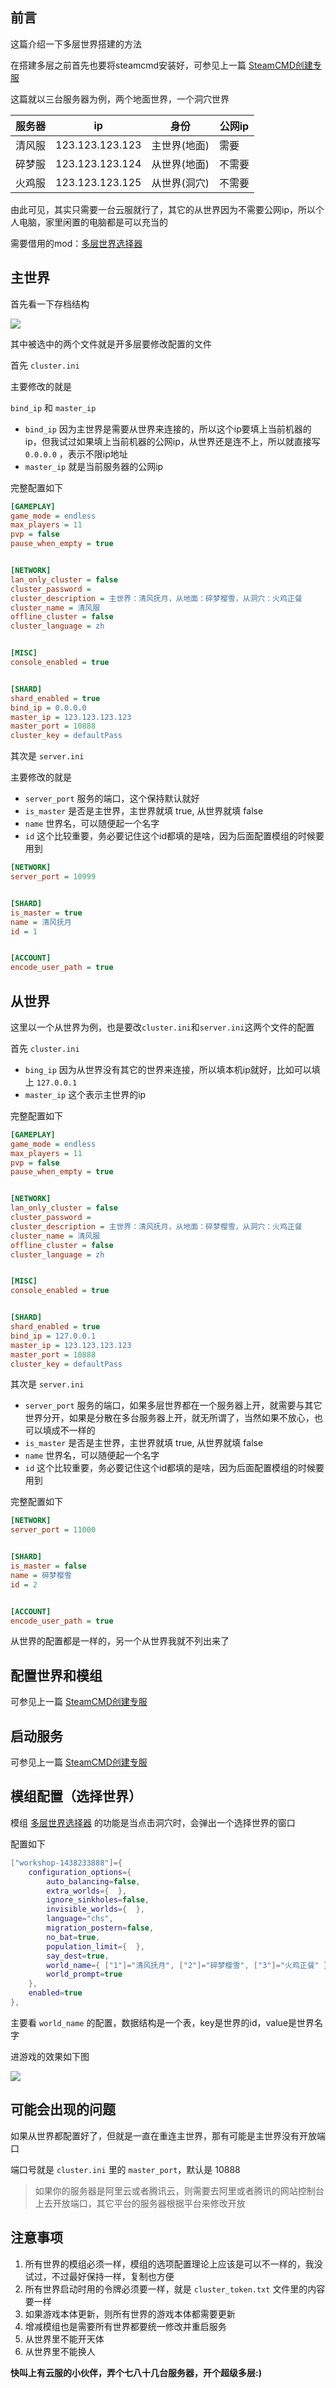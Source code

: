 ## 前言

这篇介绍一下多层世界搭建的方法

在搭建多层之前首先也要将steamcmd安装好，可参见上一篇 [SteamCMD创建专服](https://atjiu.github.io/dstmod-tutorial/#/steamcmd_dedicated_server)

这篇就以三台服务器为例，两个地面世界，一个洞穴世界

| 服务器 | ip              | 身份         | 公网ip |
|-----|-----------------|------------|------|
| 清风服 | 123.123.123.123 | 主世界(地面) | 需要   |
| 碎梦服 | 123.123.123.124 | 从世界(地面) | 不需要 |
| 火鸡服 | 123.123.123.125 | 从世界(洞穴) | 不需要 |

由此可见，其实只需要一台云服就行了，其它的从世界因为不需要公网ip，所以个人电脑，家里闲置的电脑都是可以充当的

需要借用的mod：[多层世界选择器](https://steamcommunity.com/sharedfiles/filedetails/?id=1438233888)

## 主世界

首先看一下存档结构

![](images/20221119091751.png)

其中被选中的两个文件就是开多层要修改配置的文件

首先 `cluster.ini`

主要修改的就是

`bind_ip` 和 `master_ip`

- `bind_ip` 因为主世界是需要从世界来连接的，所以这个ip要填上当前机器的ip，但我试过如果填上当前机器的公网ip，从世界还是连不上，所以就直接写 `0.0.0.0` ，表示不限ip地址
- `master_ip` 就是当前服务器的公网ip

完整配置如下

```ini
[GAMEPLAY]
game_mode = endless
max_players = 11
pvp = false
pause_when_empty = true


[NETWORK]
lan_only_cluster = false
cluster_password =
cluster_description = 主世界：清风抚月，从地面：碎梦樱雪，从洞穴：火鸡正餐
cluster_name = 清风服
offline_cluster = false
cluster_language = zh


[MISC]
console_enabled = true


[SHARD]
shard_enabled = true
bind_ip = 0.0.0.0
master_ip = 123.123.123.123
master_port = 10888
cluster_key = defaultPass
```

其次是 `server.ini`

主要修改的就是

- `server_port` 服务的端口，这个保持默认就好
- `is_master` 是否是主世界，主世界就填 true, 从世界就填 false
- `name` 世界名，可以随便起一个名字
- `id` 这个比较重要，务必要记住这个id都填的是啥，因为后面配置模组的时候要用到

```ini
[NETWORK]
server_port = 10999


[SHARD]
is_master = true
name = 清风抚月
id = 1


[ACCOUNT]
encode_user_path = true

```

## 从世界

这里以一个从世界为例，也是要改`cluster.ini`和`server.ini`这两个文件的配置

首先 `cluster.ini`

- `bing_ip` 因为从世界没有其它的世界来连接，所以填本机ip就好，比如可以填上 `127.0.0.1`
- `master_ip` 这个表示主世界的ip

完整配置如下

```ini
[GAMEPLAY]
game_mode = endless
max_players = 11
pvp = false
pause_when_empty = true


[NETWORK]
lan_only_cluster = false
cluster_password =
cluster_description = 主世界：清风抚月，从地面：碎梦樱雪，从洞穴：火鸡正餐
cluster_name = 清风服
offline_cluster = false
cluster_language = zh


[MISC]
console_enabled = true


[SHARD]
shard_enabled = true
bind_ip = 127.0.0.1
master_ip = 123.123.123.123
master_port = 10888
cluster_key = defaultPass

```

其次是 `server.ini`

- `server_port` 服务的端口，如果多层世界都在一个服务器上开，就需要与其它世界分开，如果是分散在多台服务器上开，就无所谓了，当然如果不放心，也可以填成不一样的
- `is_master` 是否是主世界，主世界就填 true, 从世界就填 false
- `name` 世界名，可以随便起一个名字
- `id` 这个比较重要，务必要记住这个id都填的是啥，因为后面配置模组的时候要用到

完整配置如下

```ini
[NETWORK]
server_port = 11000


[SHARD]
is_master = false
name = 碎梦樱雪
id = 2


[ACCOUNT]
encode_user_path = true

```

从世界的配置都是一样的，另一个从世界我就不列出来了

## 配置世界和模组

可参见上一篇 [SteamCMD创建专服](https://atjiu.github.io/dstmod-tutorial/#/steamcmd_dedicated_server)

## 启动服务

可参见上一篇 [SteamCMD创建专服](https://atjiu.github.io/dstmod-tutorial/#/steamcmd_dedicated_server)

## 模组配置（选择世界）

模组 [多层世界选择器](https://steamcommunity.com/sharedfiles/filedetails/?id=1438233888) 的功能是当点击洞穴时，会弹出一个选择世界的窗口

配置如下

```lua
["workshop-1438233888"]={
    configuration_options={
        auto_balancing=false,
        extra_worlds={  },
        ignore_sinkholes=false,
        invisible_worlds={  },
        language="chs",
        migration_postern=false,
        no_bat=true,
        population_limit={  },
        say_dest=true,
        world_name={ ["1"]="清风抚月", ["2"]="碎梦樱雪", ["3"]="火鸡正餐" },
        world_prompt=true
    },
    enabled=true
},
```

主要看 `world_name` 的配置，数据结构是一个表，key是世界的id，value是世界名字

进游戏的效果如下图

![](images/20221119094209.png)

## 可能会出现的问题

如果从世界都配置好了，但就是一直在重连主世界，那有可能是主世界没有开放端口

端口号就是 `cluster.ini` 里的 `master_port`，默认是 10888

> 如果你的服务器是阿里云或者腾讯云，则需要去阿里或者腾讯的网站控制台上去开放端口，其它平台的服务器根据平台来修改开放

## 注意事项

1. 所有世界的模组必须一样，模组的选项配置理论上应该是可以不一样的，我没试过，不过最好保持一样，复制也方便
2. 所有世界启动时用的令牌必须要一样，就是 `cluster_token.txt` 文件里的内容要一样
3. 如果游戏本体更新，则所有世界的游戏本体都需要更新
4. 增减模组也是需要所有世界都要统一修改并重启服务
5. 从世界里不能开天体
6. 从世界里不能换人


**快叫上有云服的小伙伴，弄个七八十几台服务器，开个超级多层:)**

